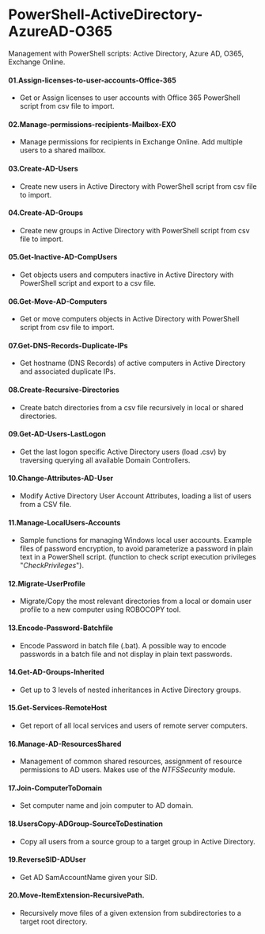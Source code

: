 # PowerShell-ActiveDirectory-AzureAD-O365
Management with PowerShell scripts: Active Directory, Azure AD, O365, Exchange Online.

#### 01.Assign-licenses-to-user-accounts-Office-365
- Get or Assign licenses to user accounts with Office 365 PowerShell script from csv file to import.

#### 02.Manage-permissions-recipients-Mailbox-EXO
- Manage permissions for recipients in Exchange Online. Add multiple users to a shared mailbox.

#### 03.Create-AD-Users
- Create new users in Active Directory with PowerShell script from csv file to import.

#### 04.Create-AD-Groups
- Create new groups in Active Directory with PowerShell script from csv file to import.

#### 05.Get-Inactive-AD-CompUsers
- Get objects users and computers inactive in Active Directory with PowerShell script and export to a csv file.

#### 06.Get-Move-AD-Computers
- Get or move computers objects in Active Directory with PowerShell script from csv file to import.

#### 07.Get-DNS-Records-Duplicate-IPs
- Get hostname (DNS Records) of active computers in Active Directory and associated duplicate IPs.

#### 08.Create-Recursive-Directories
- Create batch directories from a csv file recursively in local or shared directories.

#### 09.Get-AD-Users-LastLogon
- Get the last logon specific Active Directory users (load .csv) by traversing querying all available Domain Controllers.

#### 10.Change-Attributes-AD-User
- Modify Active Directory User Account Attributes, loading a list of users from a CSV file.

#### 11.Manage-LocalUsers-Accounts
- Sample functions for managing Windows local user accounts. Example files of password encryption, to avoid parameterize a password in plain text in a PowerShell script. (function to check script execution privileges "*CheckPrivileges*").

#### 12.Migrate-UserProfile
- Migrate/Copy the most relevant directories from a local or domain user profile to a new computer using ROBOCOPY tool.

#### 13.Encode-Password-Batchfile
- Encode Password in batch file (.bat). A possible way to encode passwords in a batch file and not display in plain text passwords.

#### 14.Get-AD-Groups-Inherited
- Get up to 3 levels of nested inheritances in Active Directory groups.

#### 15.Get-Services-RemoteHost
- Get report of all local services and users of remote server computers.

#### 16.Manage-AD-ResourcesShared
- Management of common shared resources, assignment of resource permissions to AD users. Makes use of the *NTFSSecurity* module.

#### 17.Join-ComputerToDomain
- Set computer name and join computer to AD domain.

#### 18.UsersCopy-ADGroup-SourceToDestination
- Copy all users from a source group to a target group in Active Directory.

#### 19.ReverseSID-ADUser
- Get AD SamAccountName given your SID.

#### 20.Move-ItemExtension-RecursivePath.
- Recursively move files of a given extension from subdirectories to a target root directory.